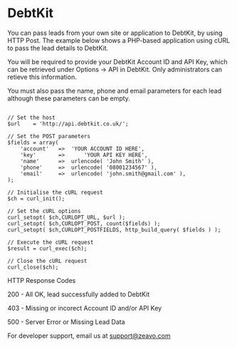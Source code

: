 DebtKit
=======

You can pass leads from your own site or application to DebtKit, by using HTTP Post. The example below shows a PHP-based application using cURL to pass the lead details to DebtKit.

You will be required to provide your DebtKit Account ID and API Key, which can be retrieved under Options -> API in DebtKit. Only administrators can retieve this information.

You must also pass the name, phone and email parameters for each lead although these parameters can be empty.

```

// Set the host
$url 	= 'http://api.debtkit.co.uk/';

// Set the POST parameters
$fields = array(
	'account'	=>	'YOUR ACCOUNT ID HERE',
	'key'		=>  	'YOUR API KEY HERE',
	'name' 		=> 	urlencode( 'John Smith' ),
	'phone' 	=> 	urlencode( '08001234567' ),
	'email' 	=> 	urlencode( 'john.smith@gmail.com' ),
);

// Initialise the cURL request
$ch = curl_init();

// Set the cURL options
curl_setopt( $ch,CURLOPT_URL, $url );
curl_setopt( $ch,CURLOPT_POST, count($fields) );
curl_setopt( $ch,CURLOPT_POSTFIELDS, http_build_query( $fields ) );

// Execute the cURL request
$result = curl_exec($ch);

// Close the cURL request
curl_close($ch);

```


HTTP Response Codes


200 - All OK, lead successfully added to DebtKit

403 - Missing or incorect Account ID and/or API Key

500 - Server Error or Missing Lead Data

For developer support, email us at support@zeavo.com
